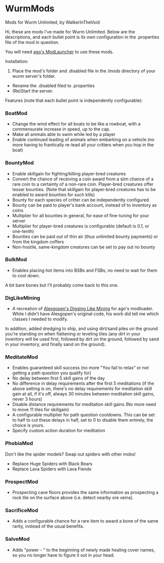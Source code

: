 # WurmMods
Mods for Wurm Unlimited, by WalkerInTheVoid

Hi, these are mods I've made for Wurm Unlimited.  Below are the descriptions, and each bullet point is its own configuration in the .properties file of the mod in question.

You will need [ago's ModLauncher](https://github.com/ago1024/WurmServerModLauncher/releases) to use these mods.

Installation:

1. Place the mod's folder and .disabled file in the /mods directory of your wurm server's folder.
* Rename the .disabled filed to .properties
* (Re)Start the server.

Features (note that each bullet point is independently configurable): 

### BoatMod
 * Change the wind effect for all boats to be like a rowboat, with a commensurate increase in speed, up to the cap.
 * Make all animals able to swim while led by a player
 * Enable continued leading of animals when embarking on a vehicle (no more having to frantically re-lead all your critters when you hop in the boat)


### BountyMod
 * Enable skillgain for fighting/killing player-bred creatures
 * Convert the chance of receiving a coin award from a slim chance of a rare coin to a certainty of a non-rare coin.  Player-bred creatures offer lesser bounties.  (Note that skillgain for player-bred creatures has to be enabled to award bounties for such kills)
 * Bounty for each species of critter can be independently configured
 * Bounty can be paid to player's bank account, instead of to inventory as coins
 * Multiplier for all bounties in general, for ease of fine-tuning for your server
 * Multiplier for player-bred creatures is configurable (default is 0.1, or one-tenth)
 * Bounties can be paid out of thin air (thus unlimited bounty payments) or from the kingdom coffers
 * Non-hostile, same-kingdom creatures can be set to pay out no bounty

### BulkMod
 * Enables placing hot items into BSBs and FSBs, no need to wait for them to cool down.

A bit bare bones but I'll probably come back to this one.

### DigLikeMining
* A recreation of [Alexgopen's Digging Like Mining](http://forum.wurmonline.com/index.php?/topic/132826-wip-digging-like-mining/) for ago's modloader.  While I didn't have Alexgopen's original code, his work did tell me which classes I needed to modify.

In addition, added dredging to ship, and using dirt/sand piles on the ground you're standing on when flattening or leveling tiles (any dirt in your inventory will be used first, followed by dirt on the ground, followed by sand in your inventory, and finally sand on the ground).
 
### MeditateMod
  * Enables guaranteed skill success (no more "You fail to relax" or not getting a path question you qualify for)
  * No delay between first 5 skill gains of the day
  * No difference in delay requirements after the first 5 meditations (if the above setting is on, there's no delay requirements for meditation skill gain at all, if it's off, always 30 minutes between meditation skill gains, never 3 hours)
  * Disable distance requirements for meditation skill gains (No more need to move 11 tiles for skillgain)
  * A configurable multiplier for path question cooldowns.  This can be set to half to cut these delays in half, set to 0 to disable them entirely, the choice is yours.
  * Specify custom action duration for meditation
  
### PhobiaMod
Don't like the spider models?  Swap out spiders with other mobs!
  * Replace Huge Spiders with Black Bears
  * Replace Lava Spiders with Lava Fiends

### ProspectMod
  * Prospecting cave floors provides the same information as prospecting a rock tile on the surface above (i.e. detect nearby ore veins).

### SacrificeMod
  * Adds a configurable chance for a rare item to award a bone of the same rarity, instead of the usual benefits.

### SalveMod
  * Adds "power - " to the beginning of newly made healing cover names, so you no longer have to figure it out in your head.


